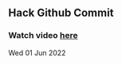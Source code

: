 
 ## Hack Github Commit 
 ### Watch video <a href="https://www.youtube.com">here</a> 
 Wed 01 Jun 2022 
